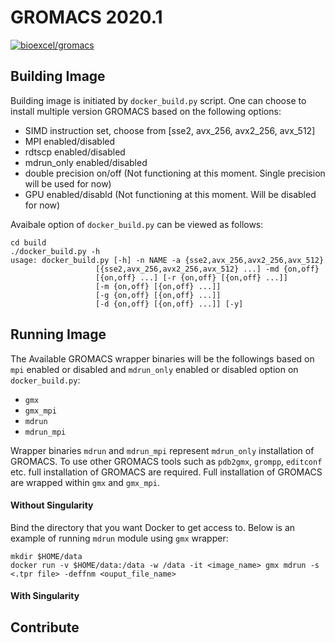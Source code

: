 # GROMACS 2020.1

[![bioexcel/gromacs](https://img.shields.io/badge/docker-gromacs%2Fgromacs-1488C6.svg?logo=docker)](https://hub.docker.com/r/gromacs/gromacs/ "gromacs/gromacs")

## Building Image

Building image is initiated by `docker_build.py` script. One can choose to install multiple version GROMACS based on the following options:

* SIMD instruction set, choose from [sse2, avx_256, avx2_256, avx_512]
* MPI enabled/disabled
* rdtscp enabled/disabled
* mdrun_only enabled/disabled
* double precision on/off (Not functioning at this moment. Single precision will be used for now)
* GPU enabled/disabld (Not functioning at this moment. Will be disabled for now)

Avaibale option of `docker_build.py` can be viewed as follows:

    cd build
    ./docker_build.py -h
    usage: docker_build.py [-h] -n NAME -a {sse2,avx_256,avx2_256,avx_512}
                       [{sse2,avx_256,avx2_256,avx_512} ...] -md {on,off}
                       [{on,off} ...] [-r {on,off} [{on,off} ...]]
                       [-m {on,off} [{on,off} ...]]
                       [-g {on,off} [{on,off} ...]]
                       [-d {on,off} [{on,off} ...]] [-y]

## Running Image
The Available GROMACS wrapper binaries will be the followings based on `mpi` enabled or disabled and `mdrun_only` enabled or disabled
option on `docker_build.py`:

* `gmx`
* `gmx_mpi`
* `mdrun`
* `mdrun_mpi`

Wrapper binaries `mdrun` and `mdrun_mpi` represent `mdrun_only` installation of GROMACS.
To use other GROMACS tools such as `pdb2gmx`, `grompp`, `editconf` etc. full installation
of GROMACS are required. Full installation of GROMACS are wrapped within `gmx` and `gmx_mpi`.

#### Without Singularity

Bind the directory that you want Docker to get access to. Below is an example of running `mdrun` module using `gmx` wrapper:

    mkdir $HOME/data
    docker run -v $HOME/data:/data -w /data -it <image_name> gmx mdrun -s <.tpr file> -deffnm <ouput_file_name>

#### With Singularity


## Contribute

